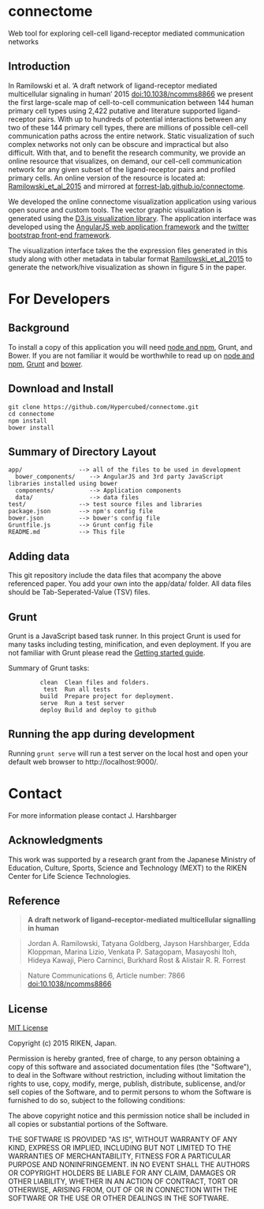 # connectome

Web tool for exploring cell-cell ligand-receptor mediated communication networks

## Introduction

In Ramilowski et al. ‘A draft network of ligand-receptor mediated multicellular signaling in human’ 2015 [doi:10.1038/ncomms8866](dx.doi.org/10.1038/ncomms8866) we present the first large-scale map of cell-to-cell communication between 144 human primary cell types using 2,422 putative and literature supported ligand-receptor pairs. With up to hundreds of potential interactions between any two of these 144 primary cell types, there are millions of possible cell-cell communication paths across the entire network. Static visualization of such complex networks not only can be obscure and impractical but also difficult. With that, and to benefit the research community, we provide an online resource that visualizes, on demand, our cell-cell communication network for any given subset of the ligand-receptor pairs and profiled primary cells. An online version of the resource is located at: [Ramilowski_et_al_2015](http://fantom.gsc.riken.jp/5/suppl/Ramilowski_et_al_2015/vis/) and mirrored at [forrest-lab.github.io/connectome](http://forrest-lab.github.io/connectome).

We developed the online connectome visualization application using various open source and custom tools.  The vector graphic visualization is generated using the [D3.js visualization library][d3].  The application interface was developed using the [AngularJS web application framework][angular] and the [twitter bootstrap front-end framework][twbs].

The visualization interface takes the the expression files generated in this study along with other metadata in tabular format [Ramilowski_et_al_2015](http://fantom.gsc.riken.jp/5/suppl/Ramilowski_et_al_2015/) to generate the network/hive visualization as shown in figure 5 in the paper.

# For Developers

## Background

To install a copy of this application you will need [node and npm](http://nodejs.org/), Grunt, and Bower. If you are not familiar it would be worthwhile to read up on [node and npm](http://www.joyent.com/blog/installing-node-and-npm/), [Grunt](https://github.com/gruntjs/grunt/wiki/Getting-started) and [bower](http://bower.io/).

## Download and Install

```
git clone https://github.com/Hypercubed/connectome.git
cd connectome
npm install
bower install
```

## Summary of Directory Layout

    app/                --> all of the files to be used in development
      bower_components/    --> AngularJS and 3rd party JavaScript libraries installed using bower
      components/          --> Application components
      data/                --> data files
    test/               --> test source files and libraries
    package.json        --> npm's config file
    bower.json          --> bower's config file
    Gruntfile.js        --> Grunt config file
    README.md           --> This file

## Adding data

This git repository include the data files that acompany the above referenced paper. You add your own into the app/data/ folder. All data files should be Tab-Seperated-Value (TSV) files.

## Grunt

Grunt is a JavaScript based task runner.  In this project Grunt is used for many tasks including testing, minification, and even deployment.  If you are not familiar with Grunt please read the [Getting started guide](https://github.com/gruntjs/grunt/wiki/Getting-started).

Summary of Grunt tasks:

             clean  Clean files and folders.
              test  Run all tests
             build  Prepare project for deployment.
             serve  Run a test server
             deploy Build and deploy to github

## Running the app during development

Running `grunt serve` will run a test server on the local host and open your default web browser to http://localhost:9000/.

# Contact

For more information please contact J. Harshbarger

## Acknowledgments

This work was supported by a research grant from the Japanese Ministry of Education, Culture, Sports, Science and Technology (MEXT) to the RIKEN Center for Life Science Technologies.

## Reference

> **A draft network of ligand–receptor-mediated multicellular signalling in human**

> Jordan A. Ramilowski,	Tatyana Goldberg,	Jayson Harshbarger,	Edda Kloppman,	Marina Lizio,	Venkata P. Satagopam,	Masayoshi Itoh,	Hideya Kawaji,	Piero Carninci,	Burkhard Rost & Alistair R. R. Forrest

> Nature Communications 6, Article number: 7866 [doi:10.1038/ncomms8866](dx.doi.org/10.1038/ncomms8866)

## License

[MIT License](http://en.wikipedia.org/wiki/MIT_License)

Copyright (c) 2015 RIKEN, Japan.

Permission is hereby granted, free of charge, to any person obtaining a copy of this software and associated documentation files (the "Software"), to deal in the Software without restriction, including without limitation the rights to use, copy, modify, merge, publish, distribute, sublicense, and/or sell copies of the Software, and to permit persons to whom the Software is furnished to do so, subject to the following conditions:

The above copyright notice and this permission notice shall be included in all copies or substantial portions of the Software.

THE SOFTWARE IS PROVIDED "AS IS", WITHOUT WARRANTY OF ANY KIND, EXPRESS OR IMPLIED, INCLUDING BUT NOT LIMITED TO THE WARRANTIES OF MERCHANTABILITY, FITNESS FOR A PARTICULAR PURPOSE AND NONINFRINGEMENT. IN NO EVENT SHALL THE AUTHORS OR COPYRIGHT HOLDERS BE LIABLE FOR ANY CLAIM, DAMAGES OR OTHER LIABILITY, WHETHER IN AN ACTION OF CONTRACT, TORT OR OTHERWISE, ARISING FROM, OUT OF OR IN CONNECTION WITH THE SOFTWARE OR THE USE OR OTHER DEALINGS IN THE SOFTWARE.


[d3]: http://d3js.org/ "Data-Driven Documents"
[angular]: http://angularjs.org/ "AngularJS Framework"
[twbs]: http://getbootstrap.com/2.3.2/ "Twitter bootstrap"
